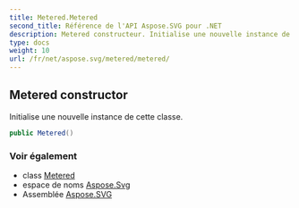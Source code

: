 ```yaml
---
title: Metered.Metered
second_title: Référence de l'API Aspose.SVG pour .NET
description: Metered constructeur. Initialise une nouvelle instance de cette classe.
type: docs
weight: 10
url: /fr/net/aspose.svg/metered/metered/
---
```

## Metered constructor

Initialise une nouvelle instance de cette classe.

```csharp
public Metered()
```

### Voir également

* class [Metered](../)
* espace de noms [Aspose.Svg](../../metered/)
* Assemblée [Aspose.SVG](../../../)


